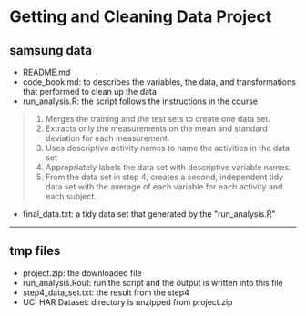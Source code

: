 # Getting and Cleaning Data Project
## samsung data

+ README.md
+ code_book.md: to describes the variables, the data, and transformations
that performed to clean up the data
+ run_analysis.R: the script follows the instructions in the course
>1. Merges the training and the test sets to create one data set.
>2. Extracts only the measurements on the mean and standard deviation
for each measurement.
>3. Uses descriptive activity names to name the activities in the data set
>4. Appropriately labels the data set with descriptive variable names.
>5. From the data set in step 4, creates a second, independent tidy data set
with the average of each variable for each activity and each subject.
+ final_data.txt: a tidy data set that generated by the "run_analysis.R"

***
## tmp files
+ project.zip: the downloaded file
+ run_analysis.Rout: run the script and the output is written into this file
+ step4_data_set.txt: the result from the step4
+ UCI HAR Dataset: directory is unzipped from project.zip 
